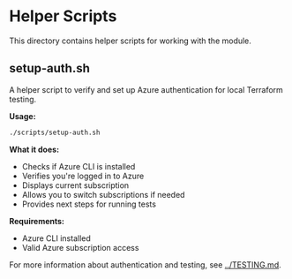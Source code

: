 # Helper Scripts

This directory contains helper scripts for working with the module.

## setup-auth.sh

A helper script to verify and set up Azure authentication for local Terraform testing.

**Usage:**
```bash
./scripts/setup-auth.sh
```

**What it does:**
- Checks if Azure CLI is installed
- Verifies you're logged in to Azure
- Displays current subscription
- Allows you to switch subscriptions if needed
- Provides next steps for running tests

**Requirements:**
- Azure CLI installed
- Valid Azure subscription access

For more information about authentication and testing, see [../TESTING.md](../TESTING.md).
